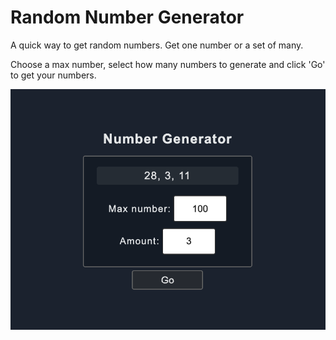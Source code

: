 # Random Number Generator

A quick way to get random numbers. Get one number or a set of many. 

Choose a max number, select how many numbers to generate and click 'Go' to get your numbers.


![](assets/num-gen-screen1.png)
